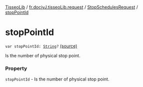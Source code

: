 [TisseoLib](../../index.md) / [fr.docjyJ.tisseoLib.request](../index.md) / [StopSchedulesRequest](index.md) / [stopPointId](./stop-point-id.md)

# stopPointId

`var stopPointId: `[`String`](https://kotlinlang.org/api/latest/jvm/stdlib/kotlin/-string/index.html)`?` [(source)](https://github.com/docjyJ/TisseoLib/tree/master/src/main/kotlin/fr/docjyJ/tisseoLib/request/StopSchedulesRequest.kt#L31)

Is the number of physical stop point.

### Property

`stopPointId` - Is the number of physical stop point.